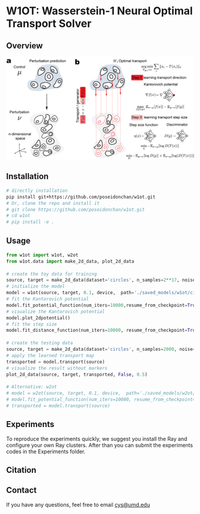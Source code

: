 # W1OT: Wasserstein-1 Neural Optimal Transport Solver

## Overview

![W1OT Overview](./Figures/fig1.png)


## Installation

```bash
# directly installation
pip install git+https://github.com/poseidonchan/w1ot.git
# Or, clone the repo and install it
# git clone https://github.com/poseidonchan/w1ot.git
# cd w1ot
# pip install -e .
```

## Usage

```python
from w1ot import w1ot, w2ot
from w1ot.data import make_2d_data, plot_2d_data

# create the toy data for training
source, target = make_2d_data(dataset='circles', n_samples=2**17, noise=0.01)
# initialize the model
model = w1ot(source, target, 0.1, device,  path='./saved_models/w1ot/circles')
# fit the Kantorovich potential
model.fit_potential_function(num_iters=10000,resume_from_checkpoint=True)
# visualize the Kantorovich potential
model.plot_2dpotential()
# fit the step size
model.fit_distance_function(num_iters=10000, resume_from_checkpoint=True)

# create the testing data
source, target = make_2d_data(dataset='circles', n_samples=2000, noise=0.01)
# apply the learned transport map
transported = model.transport(source)
# visualize the result without markers
plot_2d_data(source, target, transported, False, 0.5)

# Alternative: w2ot
# model = w2ot(source, target, 0.1, device,  path='./saved_models/w2ot/circles')
# model.fit_potential_function(num_iters=10000, resume_from_checkpoint=True)
# transported = model.transport(source)
```



## Experiments

To reproduce the experiments quickly, we suggest you install the Ray and configure your own Ray clusters. After than you can submit the experiments codes in the Experiments folder.


## Citation


## Contact

If you have any questions, feel free to email cys@umd.edu
